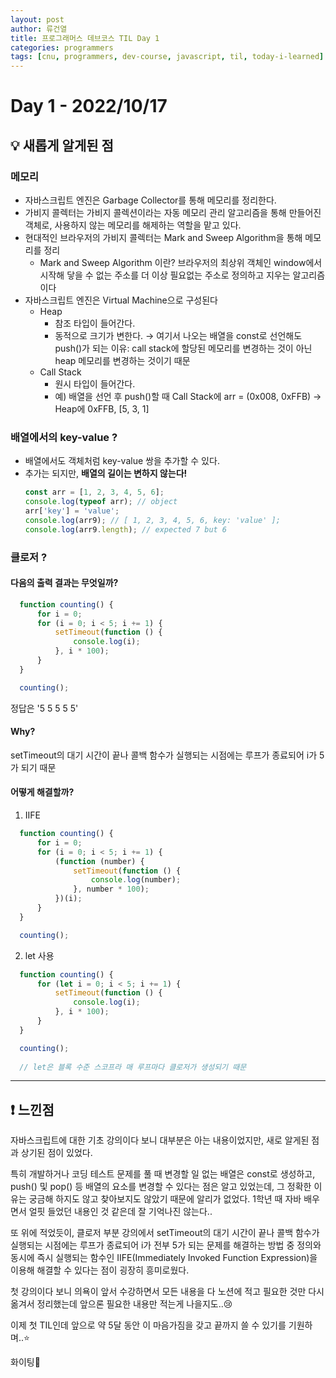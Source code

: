 ```yaml
---
layout: post
author: 류건열
title: 프로그래머스 데브코스 TIL Day 1
categories: programmers
tags: [cnu, programmers, dev-course, javascript, til, today-i-learned]
---
```


# Day 1 - 2022/10/17

  ## 💡 새롭게 알게된 점
 
  ### 메모리
  - 자바스크립트 엔진은 Garbage Collector를 통해 메모리를 정리한다.
  - 가비지 콜렉터는 가비지 콜렉션이라는 자동 메모리 관리 알고리즘을 통해 만들어진 객체로, 사용하지 않는 메모리를 해제하는 역할을 맡고 있다. 
  - 현대적인 브라우저의 가비지 콜렉터는 Mark and Sweep Algorithm을 통해 메모리를 정리
    - Mark and Sweep Algorithm 이란? 브라우저의 최상위 객체인 window에서 시작해 닿을 수 없는 주소를 더 이상 필요없는 주소로 정의하고 지우는 알고리즘이다
  - 자바스크립트 엔진은 Virtual Machine으로 구성된다
    - Heap
      - 참조 타입이 들어간다.
      - 동적으로 크기가 변한다. → 여기서 나오는 배열을 const로 선언해도 push()가 되는 이유: call stack에 할당된 메모리를 변경하는 것이 아닌 heap 메모리를 변경하는 것이기 때문
    - Call Stack
      - 원시 타입이 들어간다.
      - 예) 배열을 선언 후 push()할 때
        Call Stack에 arr = (0x008, 0xFFB) → Heap에 0xFFB, [5, 3, 1]


  ### 배열에서의 key-value ?
  - 배열에서도 객체처럼 key-value 쌍을 추가할 수 있다.
  - 추가는 되지만, <b>배열의 길이는 변하지 않는다!</b>
    ```javascript
    const arr = [1, 2, 3, 4, 5, 6];
    console.log(typeof arr); // object
    arr['key'] = 'value';
    console.log(arr9); // [ 1, 2, 3, 4, 5, 6, key: 'value' ];
    console.log(arr9.length); // expected 7 but 6
    ```


  ### 클로저 ?

  #### 다음의 출력 결과는 무엇일까?
  ```javascript
    function counting() {
        for i = 0;
        for (i = 0; i < 5; i += 1) {
            setTimeout(function () {
                console.log(i);
            }, i * 100);
        }
    }

    counting();
  ```
  
  정답은 '5 5 5 5 5'


  #### Why? 
  setTimeout의 대기 시간이 끝나 콜백 함수가 실행되는 시점에는 루프가 종료되어 i가 5가 되기 때문


  #### 어떻게 해결할까?

  1. IIFE
  ```javascript
    function counting() {
        for i = 0;
        for (i = 0; i < 5; i += 1) {
            (function (number) {
                setTimeout(function () {
                    console.log(number);
                }, number * 100);
            })(i);
        }
    }

    counting();
  ```

  2. let 사용
  ```javascript
    function counting() {
        for (let i = 0; i < 5; i += 1) {
            setTimeout(function () {
                console.log(i);
            }, i * 100);
        }
    }

    counting();
    
    // let은 블록 수준 스코프라 매 루프마다 클로저가 생성되기 때문
  ```

  ---

  ## ❗️ 느낀점
  
  자바스크립트에 대한 기초 강의이다 보니 대부분은 아는 내용이었지만, 새로 알게된 점과 상기된 점이 있었다.

  특히 개발하거나 코딩 테스트 문제를 풀 때 변경할 일 없는 배열은 const로 생성하고, push() 및 pop() 등 배열의 요소를 변경할 수 있다는 점은 알고 있었는데, 그 정확한 이유는 궁금해 하지도 않고 찾아보지도 않았기 때문에 알리가 없었다. 1학년 때 자바 배우면서 얼핏 들었던 내용인 것 같은데 잘 기억나진 않는다..

  또 위에 적었듯이, 클로저 부분 강의에서 setTimeout의 대기 시간이 끝나 콜백 함수가 실행되는 시점에는 루프가 종료되어 i가 전부 5가 되는 문제를 해결하는 방법 중 정의와 동시에 즉시 실행되는 함수인 IIFE(Immediately Invoked Function Expression)을 이용해 해결할 수 있다는 점이 굉장히 흥미로웠다.

  첫 강의이다 보니 의욕이 앞서 수강하면서 모든 내용을 다 노션에 적고 필요한 것만 다시 옮겨서 정리했는데 앞으론 필요한 내용만 적는게 나을지도..😢

  이제 첫 TIL인데 앞으로 약 5달 동안 이 마음가짐을 갖고 끝까지 쓸 수 있기를 기원하며..⭐️ 

  화이팅👊
